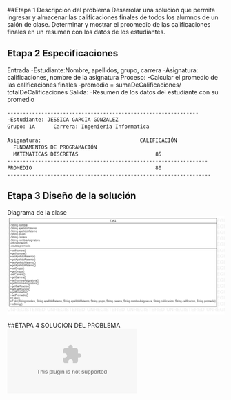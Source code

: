 ##Etapa 1 Descripcion del problema
Desarrolar una solución que permita ingresar y almacenar las calificaciones finales de todos los alumnos de un salón de clase. 
Determinar y mostrar el proomedio de las calificaciones finales en un resumen con los datos de los estudiantes.


## Etapa 2 Especificaciones 
Entrada
  -Estudiante:Nombre, apellidos, grupo, carrera 
  -Asignatura: calificaciones, nombre de la asignatura 
Proceso:
  -Calcular el promedio de las calificaciones finales 
  -promedio = sumaDeCalificaciones/ totalDeCalificaciones
Salida:
  -Resumen de los datos del estudiante con su promedio 
  ~~~
  --------------------------------------------------------------
  -Estudiante: JESSICA GARCIA GONZALEZ 
  Grupo: 1A      Carrera: Ingenieria Informatica 
  
  Asignatura:                                CALIFICACIÓN 
    FUNDAMENTOS DE PROGRAMACIÓN                  
    MATEMATICAS DISCRETAS                         85
  -----------------------------------------------------------------
  PROMEDIO                                        80
  ------------------------------------------------------------------
  
  ~~~
## Etapa 3 Diseño de la solución
Diagrama de la clase 
![](https://github.com/garciaamonet/Clases/blob/main/T3A1.png)

##ETAPA 4 SOLUCIÓN DEL PROBLEMA
![](https://github.com/garciaamonet/Clases/blob/da13374573f7939d9df49c87f4beeb61ff3c1dc3/T3A1.zip)
